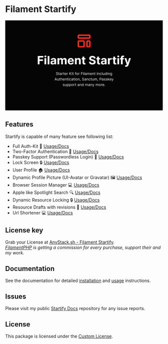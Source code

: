 # Filament Startify
![Filament Startify cover](art/startify_dark.png)

## Features
Startify is capable of many feature see following list:
- Full Auth-Kit 🔐 [Usage/Docs](features/auth-handler/routing.md)
- Two-Factor Authentication 📱 [Usage/Docs](features/two-factor/usage.md)
- Passkey Support (Passwordless Login) 🔑 [Usage/Docs](features/passkey/usage.md)
- Lock Screen 🔒 [Usage/Docs](features/lock-screen/usage.md)
- User Profile 🏠 [Usage/Docs](features/profile/profile-page.md)
- Dynamic Profile Picture (UI-Avatar or Gravatar) 🖼️ [Usage/Docs](features/profile/profile-picture.md)
- Browser Session Manager 💻 [Usage/Docs](features/browser-session/usage.md)
- Apple like Spotlight Search 🔍 [Usage/Docs](features/spotlight/usage.md)
- Dynamic Resource Locking 🔒 [Usage/Docs](features/resource-lock/usage.md)
- Resource Drafts with revisions 📄 [Usage/Docs](features/drafts/usage.md)
- Url Shortener 💻 [Usage/Docs](features/short-url/usage.md)

## License key
Grab your License at
<a id="go-to-anystack" href="#">AnyStack.sh - Filament Startify</a>.
\
*[FilamentPHP](https://filamentphp.com) is getting a commission for every purchase, 
support their and my work.*

## Documentation

See the documentation for detailed 
[installation](getting-started/index.md) and [usage](features/auth-handler/routing.md) instructions.

## Issues

Please visit my public [Startify Docs](https://github.com/develogix-packages/filament-startify-docs)
repository for any issue reports.

## License

This package is licensed under the [Custom License](license.md).



